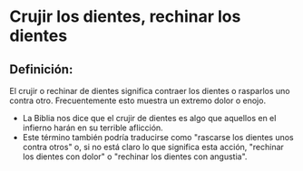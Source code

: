 # Crujir los dientes, rechinar los dientes

## Definición: 

El crujir o rechinar de dientes significa contraer los dientes o rasparlos uno contra otro. Frecuentemente esto muestra un extremo dolor o enojo.

* La Biblia nos dice que el crujir de dientes es algo que aquellos en el infierno harán en su terrible aflicción.
* Este término también podría traducirse como "rascarse los dientes unos contra otros" o, si no está claro lo que significa esta acción, "rechinar los dientes con dolor" o "rechinar los dientes con angustia".

